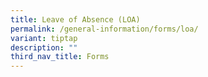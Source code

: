 ```yaml
---
title: Leave of Absence (LOA)
permalink: /general-information/forms/loa/
variant: tiptap
description: ""
third_nav_title: Forms
---
```

